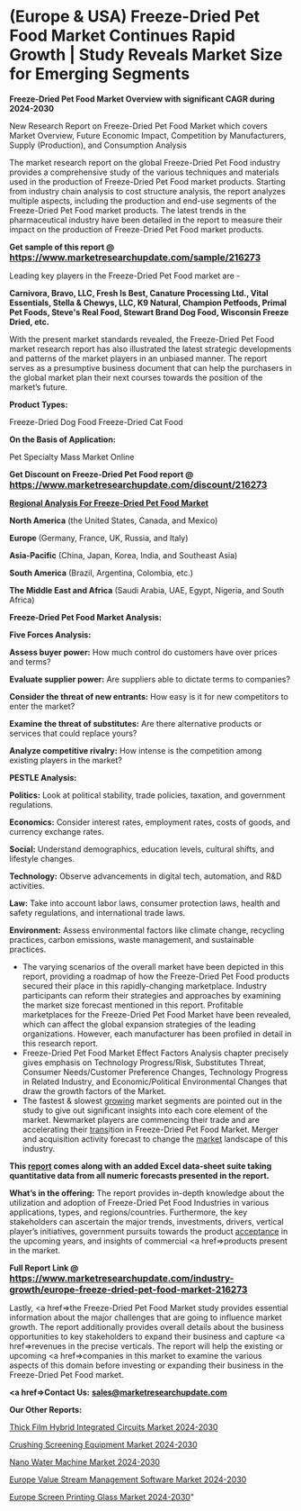 # (Europe & USA) Freeze-Dried Pet Food Market Continues Rapid Growth | Study Reveals Market Size for Emerging Segments

<strong>Freeze-Dried Pet Food Market Overview with significant CAGR during 2024-2030</strong>

New Research Report on Freeze-Dried Pet Food Market which covers Market Overview, Future Economic Impact, Competition by Manufacturers, Supply (Production), and Consumption Analysis

The market research report on the global Freeze-Dried Pet Food industry provides a comprehensive study of the various techniques and materials used in the production of Freeze-Dried Pet Food market products. Starting from industry chain analysis to cost structure analysis, the report analyzes multiple aspects, including the production and end-use segments of the Freeze-Dried Pet Food market products. The latest trends in the pharmaceutical industry have been detailed in the report to measure their impact on the production of Freeze-Dried Pet Food market products.

<strong>Get sample of this report @ <a href=https://www.marketresearchupdate.com/sample/216273><font size=3 color=#0000ff>https://www.marketresearchupdate.com/sample/216273</font></a></strong>

Leading key players in the Freeze-Dried Pet Food market are -

<strong>Carnivora, Bravo, LLC, Fresh Is Best, Canature Processing Ltd., Vital Essentials, Stella & Chewys, LLC, K9 Natural, Champion Petfoods, Primal Pet Foods, Steve's Real Food, Stewart Brand Dog Food, Wisconsin Freeze Dried, etc.</strong>

With the present market standards revealed, the Freeze-Dried Pet Food market research report has also illustrated the latest strategic developments and patterns of the market players in an unbiased manner. The report serves as a presumptive business document that can help the purchasers in the global market plan their next courses towards the position of the market’s future.

<strong>Product Types:</strong>

Freeze-Dried Dog Food
Freeze-Dried Cat Food

<strong>On the Basis of Application:</strong>

Pet Specialty
Mass Market
Online

<strong>Get Discount on Freeze-Dried Pet Food report @ <a href=https://www.marketresearchupdate.com/discount/216273><font size=3 color=#0000ff>https://www.marketresearchupdate.com/discount/216273</font></a></strong>

<strong><u><b>Regional Analysis For Freeze-Dried Pet Food Market</b></u></strong>

<strong><b>North America</b></strong> (the United States, Canada, and Mexico)

<strong><b>Europe </b></strong>(Germany, France, UK, Russia, and Italy)

<strong><b>Asia-Pacific</b></strong> (China, Japan, Korea, India, and Southeast Asia)

<strong><b>South America</b></strong> (Brazil, Argentina, Colombia, etc.)

<strong><b>The Middle East and Africa</b></strong> (Saudi Arabia, UAE, Egypt, Nigeria, and South Africa)

<strong>Freeze-Dried Pet Food Market Analysis:</strong>

<strong>Five Forces Analysis:</strong>

<strong>Assess buyer power:</strong> How much control do customers have over prices and terms?

<strong>Evaluate supplier power:</strong> Are suppliers able to dictate terms to companies?

<strong>Consider the threat of new entrants:</strong> How easy is it for new competitors to enter the market?

<strong>Examine the threat of substitutes:</strong> Are there alternative products or services that could replace yours?

<strong>Analyze competitive rivalry:</strong> How intense is the competition among existing players in the market?

<strong>PESTLE Analysis:</strong>

<strong>Politics:</strong> Look at political stability, trade policies, taxation, and government regulations.

<strong>Economics:</strong> Consider interest rates, employment rates, costs of goods, and currency exchange rates.

<strong>Social:</strong> Understand demographics, education levels, cultural shifts, and lifestyle changes.

<strong>Technology:</strong> Observe advancements in digital tech, automation, and R&D activities.

<strong>Law:</strong> Take into account labor laws, consumer protection laws, health and safety regulations, and international trade laws.

<strong>Environment:</strong> Assess environmental factors like climate change, recycling practices, carbon emissions, waste management, and sustainable practices.

<ul>
  <li>The varying scenarios of the overall market have been depicted in this report, providing a roadmap of how the Freeze-Dried Pet Food products secured their place in this rapidly-changing marketplace. Industry participants can reform their strategies and approaches by examining the market size forecast mentioned in this report. Profitable marketplaces for the Freeze-Dried Pet Food Market have been revealed, which can affect the global expansion strategies of the leading organizations. However, each manufacturer has been profiled in detail in this research report.</li>
  <li>Freeze-Dried Pet Food Market Effect Factors Analysis chapter precisely gives emphasis on Technology Progress/Risk, Substitutes Threat, Consumer Needs/Customer Preference Changes, Technology Progress in Related Industry, and Economic/Political Environmental Changes that draw the growth factors of the Market.</li>
  <li>The fastest &amp; slowest <a href=ASDF991299>growing</a> market segments are pointed out in the study to give out significant insights into each core element of the market. Newmarket players are commencing their trade and are accelerating their <a href=>trans</a>ition in Freeze-Dried Pet Food Market. Merger and acquisition activity forecast to change the <a href=>market</a> landscape of this industry.</li>
</ul>
<strong>This <a href=>report</a> comes along with an added Excel data-sheet suite taking quantitative data from all numeric forecasts presented in the report.</strong>

<strong>What’s in the offering:</strong> The report provides in-depth knowledge about the utilization and adoption of Freeze-Dried Pet Food Industries in various applications, types, and regions/countries. Furthermore, the key stakeholders can ascertain the major trends, investments, drivers, vertical player’s initiatives, government pursuits towards the product <a href=ASDF881288>acceptance</a> in the upcoming years, and insights of commercial <a href=>products</a> present in the market.

<strong>Full Report Link @ <a href=https://www.marketresearchupdate.com/industry-growth/europe-freeze-dried-pet-food-market-216273><font size=3 color=#0000ff>https://www.marketresearchupdate.com/industry-growth/europe-freeze-dried-pet-food-market-216273</font></a></strong>

Lastly, <a href=>the</a> Freeze-Dried Pet Food Market study provides essential information about the major challenges that are going to influence market growth. The report additionally provides overall details about the business opportunities to key stakeholders to expand their business and capture <a href=>revenues</a> in the precise verticals. The report will help the existing or upcoming <a href=>companies</a> in this market to examine the various aspects of this domain before investing or expanding their business in the Freeze-Dried Pet Food market.

<strong><a href=><strong>Contact Us:</strong></a></strong>
<strong>sales@marketresearchupdate.com</strong>

<strong>Our Other Reports:</strong>

<a href=https://www.linkedin.com/pulse/thick-film-hybrid-integrated-circuits-market-size-growth>Thick Film Hybrid Integrated Circuits Market 2024-2030</a>

<a href=https://www.linkedin.com/pulse/crushing-screening-equipment-market-2023-remarking>Crushing Screening Equipment Market 2024-2030</a>

<a href=https://www.linkedin.com/pulse/nano-water-machine-market-outlooks>Nano Water Machine Market 2024-2030</a>

<a href=https://www.linkedin.com/pulse/europe-value-stream-management-software-market-da3vf/>Europe Value Stream Management Software Market 2024-2030</a>

<a href=https://www.linkedin.com/pulse/europe-screen-printing-glass-market-research-lmtif/>Europe Screen Printing Glass Market 2024-2030</a>"
